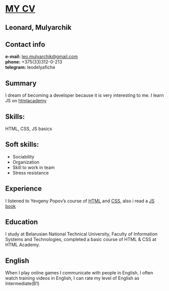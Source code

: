 # [MY CV](https://leodelyafiche.github.io/rsschool-cv/cv)

## **Leonard, Mulyarchik**  

## **Contact info**  

 **e-mail:**  leo.mulyarchik@gmail.com  
 **phone:**  +375(33)312-0-213  
 **telegram:**  leodelyafiche  

## **Summary**  

I dream of becoming a developer because it is very interesting to me. I learn JS on [htmlacademy](https://htmlacademy.ru/profile/id872741)  

## **Skills:**  

HTML, CSS, JS basics  

## **Soft skills:**  

* Sociability
* Organization
* Skill to work in team
* Stress resistance

## **Experience**  

 I listened to Yevgeny Popov’s course of [HTML](https://www.youtube.com/watch?v=jj2TXJtzBQw&list=PLB86E02CE3735E3B6) and [CSS](https://www.youtube.com/watch?v=ycEdOQ1SYrY&list=PL6855EFB2BC8B7C7B), also i read a [JS book](https://learn.javascript.ru)  

## **Education**  

I study at Belarusian National Technical University, Faculty of Information Systems and Technologies, completed a basic course of HTML & CSS at HTML Academy.

## **English**  

When I play online games I communicate with people in English, I often watch training videos in English, I can rate my level of English as Intermediate(B1)  
